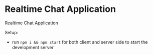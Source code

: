 # Realtime Chat Application

Realtime Chat Application 

Setup:
- run ```npm i && npm start``` for both client and server side to start the development server
